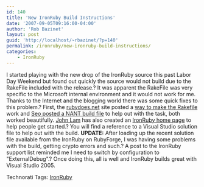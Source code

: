 ```yaml
---
id: 140
title: 'New IronRuby Build Instructions'
date: '2007-09-05T09:16:00-04:00'
author: 'Rob Bazinet'
layout: post
guid: 'http://localhost/~rbazinet/?p=140'
permalink: /ironruby/new-ironruby-build-instructions/
categories:
    - IronRuby
---
```


I started playing with the new drop of the IronRuby source this past Labor Day Weekend but found out quickly the source would not build due to the RakeFile included with the release.? It was apparent the RakeFile was very specific to the Microsoft internal environment and it would not work for me. Thanks to the Internet and the blogging world there was some quick fixes to this problem.? First, the [rubydoes.net](http://rubydoes.net/) site posted a [way to make the Rakefile](http://rubydoes.net/2007/09/02/building-ironruby-with-the-rakefile/) work and [Seo posted a NANT build file](http://rubydoes.net/2007/09/02/building-and-modifying-ironrubys-second-drop/) to help out with the task, both worked beautifully. [John Lam](http://www.iunknown.com/2007/09/new-ironruby-bu.html) has also created an [IronRuby home page](http://ironruby.rubyforge.org/) to help people get started.? You will find a reference to a Visual Studio solution file to help out with the build. **UPDATE:** After loading up the recent solution file available from the IronRuby on RubyForge, I was having some problems with the build, getting crypto errors and such.? A post to the IronRuby support list reminded me I need to switch by configuration to "ExternalDebug".? Once doing this, all is well and IronRuby builds great with Visual Studio 2005.

Technorati Tags: [IronRuby](http://technorati.com/tags/IronRuby)